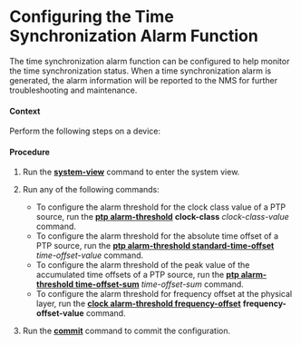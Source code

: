 Configuring the Time Synchronization Alarm Function
===================================================

The time synchronization alarm function can be configured to help monitor the time synchronization status. When a time synchronization alarm is generated, the alarm information will be reported to the NMS for further troubleshooting and maintenance.

#### Context

Perform the following steps on a device:


#### Procedure

1. Run the [**system-view**](cmdqueryname=system-view) command to enter the system view.
2. Run any of the following commands:
   
   
   * To configure the alarm threshold for the clock class value of a PTP source, run the [**ptp alarm-threshold**](cmdqueryname=ptp+alarm-threshold) **clock-class** *clock-class-value* command.
   * To configure the alarm threshold for the absolute time offset of a PTP source, run the [**ptp alarm-threshold standard-time-offset**](cmdqueryname=ptp+alarm-threshold+standard-time-offset) *time-offset-value* command.
   * To configure the alarm threshold of the peak value of the accumulated time offsets of a PTP source, run the [**ptp alarm-threshold time-offset-sum**](cmdqueryname=ptp+alarm-threshold+time-offset-sum) *time-offset-sum* command.
   * To configure the alarm threshold for frequency offset at the physical layer, run the **[**clock alarm-threshold frequency-offset**](cmdqueryname=clock+alarm-threshold+frequency-offset)** **frequency-offset-value** command.
3. Run the [**commit**](cmdqueryname=commit) command to commit the configuration.